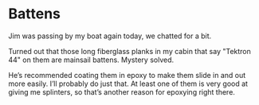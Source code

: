 # Battens

Jim was passing by my boat again today, we chatted for a bit.

Turned out that those long fiberglass planks in my cabin that say "Tektron 44" on them are mainsail battens.  Mystery solved.

He’s recommended coating them in epoxy to make them slide in and out more easily.  I’ll probably do just that.
At least one of them is very good at giving me splinters, so that’s another reason for epoxying right there.
